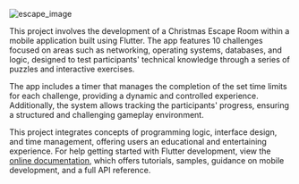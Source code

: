 ![escape_image](https://github.com/user-attachments/assets/9b2df9a2-3126-4dfc-95d6-7397b4f6425d)


This project involves the development of a Christmas Escape Room within a mobile application built using Flutter. The app features 10 challenges focused on areas such as networking, operating systems, databases, and logic, designed to test participants' technical knowledge through a series of puzzles and interactive exercises.

The app includes a timer that manages the completion of the set time limits for each challenge, providing a dynamic and controlled experience. Additionally, the system allows tracking the participants' progress, ensuring a structured and challenging gameplay environment.

This project integrates concepts of programming logic, interface design, and time management, offering users an educational and entertaining experience.
For help getting started with Flutter development, view the
[online documentation](https://docs.flutter.dev/), which offers tutorials,
samples, guidance on mobile development, and a full API reference.
